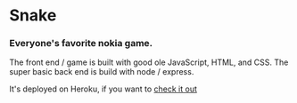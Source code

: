 # Snake
### Everyone's favorite nokia game. 

The front end / game is built with good ole JavaScript, HTML, and CSS.
The super basic back end is build with node / express. 

It's deployed on Heroku, if you want to [check it out](https://dan-snake.herokuapp.com/)
